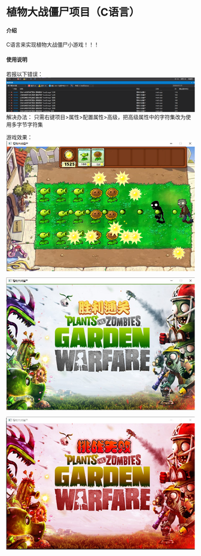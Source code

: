 # 植物大战僵尸项目（C语言）

#### 介绍
C语言来实现植物大战僵尸小游戏！！！



#### 使用说明
若报以下错误：
![输入图片说明](error.png)
解决办法： 只需右键项目>属性>配置属性>高级，把高级属性中的字符集改为使用多字节字符集

游戏效果：
![输入图片说明](game-process.png)

![输入图片说明](game-win.jpg)

![输入图片说明](game-lose.jpg)
